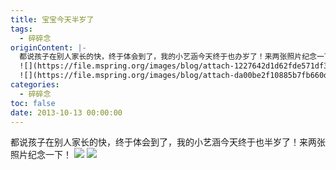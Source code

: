 ```yaml
---
title: 宝宝今天半岁了
tags:
  - 碎碎念
originContent: |-
  都说孩子在别人家长的快，终于体会到了，我的小艺涵今天终于也办岁了！来两张照片纪念一下！
  ![](https://file.mspring.org/images/blog/attach-1227642d1d62fde571df39a6d9235be6!detail)
  ![](https://file.mspring.org/images/blog/attach-da00be2f10885b7fb660dc73cbc9a2d5!detail)
categories:
  - 碎碎念
toc: false
date: 2013-10-13 00:00:00
---
```


都说孩子在别人家长的快，终于体会到了，我的小艺涵今天终于也半岁了！来两张照片纪念一下！
![](https://file.mspring.org/images/blog/attach-1227642d1d62fde571df39a6d9235be6!detail)
![](https://file.mspring.org/images/blog/attach-da00be2f10885b7fb660dc73cbc9a2d5!detail)